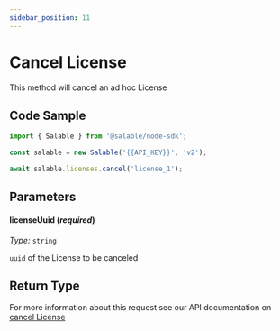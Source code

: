 ```yaml
---
sidebar_position: 11
---
```


# Cancel License

This method will cancel an ad hoc License

## Code Sample

```typescript
import { Salable } from '@salable/node-sdk';

const salable = new Salable('{{API_KEY}}', 'v2');

await salable.licenses.cancel('license_1');
```

## Parameters

#### licenseUuid (_required_)

_Type:_ `string`

`uuid` of the License to be canceled

## Return Type

For more information about this request see our API documentation on [cancel License](https://docs.salable.app/api#tag/Licenses/operation/cancelLicense)
